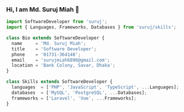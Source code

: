 ### Hi, I am Md. Suruj Miah 👋

```javascript
import SoftwareDeveloper from 'suruj';
import { Languages, Frameworks, Databases } from 'suruj/skills';

class Bio extends SoftwareDeveloper {
  name     = 'Md. Suruj Miah';
  title    = 'Software Developer';
  phone    = '01731-364148';
  email    = 'surujmiah6896@gmail.com';
  location = 'Bank Colony, Savar, Dhaka';
}

class Skills extends SoftwareDeveloper {
  languages  = ['PHP', 'JavaScript', 'TypeScript', ...Languages];
  databases  = ['MySQL', 'PostgreSQL', ...Databases];
  frameworks = ['Laravel', 'Vue', ...Frameworks];
}
```

<!--
**surujmiah6896/surujmiah6896** is a ✨ _special_ ✨ repository because its `README.md` (this file) appears on your GitHub profile.

Here are some ideas to get you started:

- 🔭 I’m currently working on ...
- 🌱 I’m currently learning ...
- 👯 I’m looking to collaborate on ...
- 🤔 I’m looking for help with ...
- 💬 Ask me about ...
- 📫 How to reach me: ...
- 😄 Pronouns: ...
- ⚡ Fun fact: ...
-->
